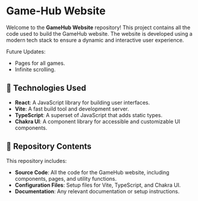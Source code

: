# Game-Hub Website

Welcome to the **GameHub Website** repository! This project contains all the code used to build the GameHub website. The website is developed using a modern tech stack to ensure a dynamic and interactive user experience.

Future Updates:
 - Pages for all games.
 - Infinite scrolling.

## 🚀 Technologies Used

- **React**: A JavaScript library for building user interfaces.
- **Vite**: A fast build tool and development server.
- **TypeScript**: A superset of JavaScript that adds static types.
- **Chakra UI**: A component library for accessible and customizable UI components.

## 📂 Repository Contents

This repository includes:

- **Source Code**: All the code for the GameHub website, including components, pages, and utility functions.
- **Configuration Files**: Setup files for Vite, TypeScript, and Chakra UI.
- **Documentation**: Any relevant documentation or setup instructions.
